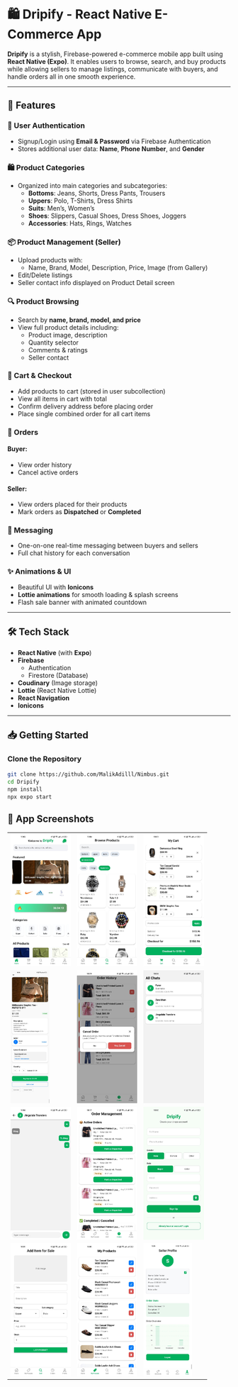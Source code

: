 # 🛍️ Dripify - React Native E-Commerce App

**Dripify** is a stylish, Firebase-powered e-commerce mobile app built using **React Native (Expo)**. It enables users to browse, search, and buy products while allowing sellers to manage listings, communicate with buyers, and handle orders all in one smooth experience.

---

## 🚀 Features

### 👤 User Authentication
- Signup/Login using **Email & Password** via Firebase Authentication
- Stores additional user data: **Name**, **Phone Number**, and **Gender**

### 🛍️ Product Categories
- Organized into main categories and subcategories:
  - **Bottoms**: Jeans, Shorts, Dress Pants, Trousers  
  - **Uppers**: Polo, T-Shirts, Dress Shirts  
  - **Suits**: Men’s, Women’s  
  - **Shoes**: Slippers, Casual Shoes, Dress Shoes, Joggers  
  - **Accessories**: Hats, Rings, Watches  

### 📦 Product Management (Seller)
- Upload products with:
  - Name, Brand, Model, Description, Price, Image (from Gallery)
- Edit/Delete listings
- Seller contact info displayed on Product Detail screen

### 🔍 Product Browsing
- Search by **name, brand, model, and price**
- View full product details including:
  - Product image, description
  - Quantity selector
  - Comments & ratings
  - Seller contact

### 🛒 Cart & Checkout
- Add products to cart (stored in user subcollection)
- View all items in cart with total
- Confirm delivery address before placing order
- Place single combined order for all cart items

### 📄 Orders
#### Buyer:
- View order history
- Cancel active orders

#### Seller:
- View orders placed for their products
- Mark orders as **Dispatched** or **Completed**

### 💬 Messaging
- One-on-one real-time messaging between buyers and sellers
- Full chat history for each conversation

### ✨ Animations & UI
- Beautiful UI with **Ionicons**
- **Lottie animations** for smooth loading & splash screens
- Flash sale banner with animated countdown

---

## 🛠️ Tech Stack

- **React Native** (with **Expo**)
- **Firebase**
  - Authentication
  - Firestore (Database)
- **Coudinary** (Image storage)
- **Lottie** (React Native Lottie)
- **React Navigation**
- **Ionicons**

---

## 📥 Getting Started

### Clone the Repository
```bash
git clone https://github.com/MalikAdilll/Nimbus.git
cd Dripify
npm install
npx expo start


```

## 📱 App Screenshots

<div align="center">
  <table>
    <tr>
      <td><a href="assets/screenshots/1.jpeg"><img src="assets/screenshots/1.jpeg" height="300"/></a></td>
      <td><a href="assets/screenshots/4.jpeg"><img src="assets/screenshots/4.jpeg" height="300"/></a></td>
      <td><a href="assets/screenshots/3.jpeg"><img src="assets/screenshots/3.jpeg" height="300"/></a></td>
    </tr>
    <tr>
      <td><a href="assets/screenshots/2.jpeg"><img src="assets/screenshots/2.jpeg" height="300"/></a></td>
      <td><a href="assets/screenshots/5.jpeg"><img src="assets/screenshots/5.jpeg" height="300"/></a></td>
      <td><a href="assets/screenshots/6.jpeg"><img src="assets/screenshots/6.jpeg" height="300"/></a></td>
    </tr>
    <tr>
      <td><a href="assets/screenshots/7.jpeg"><img src="assets/screenshots/7.jpeg" height="300"/></a></td>
      <td><a href="assets/screenshots/8.jpeg"><img src="assets/screenshots/8.jpeg" height="300"/></a></td>
      <td><a href="assets/screenshots/9.jpeg"><img src="assets/screenshots/9.jpeg" height="300"/></a></td>
    </tr>
    <tr>
      <td><a href="assets/screenshots/10.jpeg"><img src="assets/screenshots/10.jpeg" height="300"/></a></td>
      <td><a href="assets/screenshots/11.jpeg"><img src="assets/screenshots/11.jpeg" height="300"/></a></td>
      <td><a href="assets/screenshots/12.jpeg"><img src="assets/screenshots/12.jpeg" height="300"/></a></td>
    </tr>
  </table>
</div>


